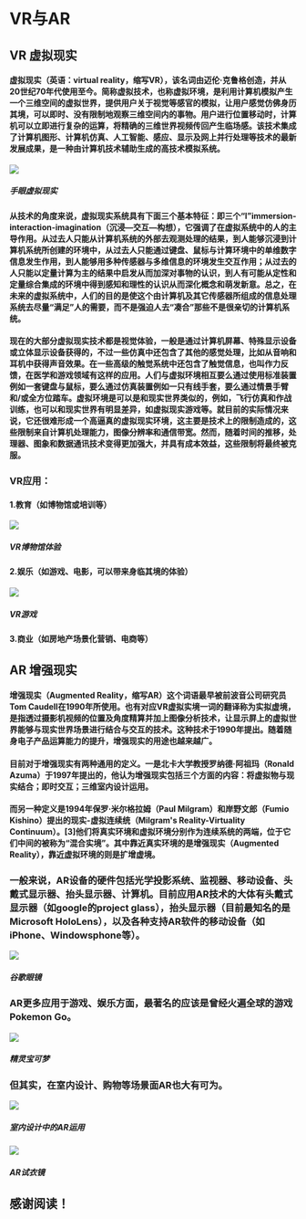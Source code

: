 # VR与AR
## VR 虚拟现实
#### 虚拟现实（英语：virtual reality，缩写VR），该名词由迈伦·克鲁格创造，并从20世纪70年代使用至今。简称虚拟技术，也称虚拟环境，是利用计算机模拟产生一个三维空间的虚拟世界，提供用户关于视觉等感官的模拟，让用户感觉仿佛身历其境，可以即时、没有限制地观察三维空间内的事物。用户进行位置移动时，计算机可以立即进行复杂的运算，将精确的三维世界视频传回产生临场感。该技术集成了计算机图形、计算机仿真、人工智能、感应、显示及网上并行处理等技术的最新发展成果，是一种由计算机技术辅助生成的高技术模拟系统。
![](images/手眼虚拟现实.jpg)
##### 手眼虚拟现实
#### 从技术的角度来说，虚拟现实系统具有下面三个基本特征：即三个“I”immersion-interaction-imagination（沉浸—交互—构想），它强调了在虚拟系统中的人的主导作用。从过去人只能从计算机系统的外部去观测处理的结果，到人能够沉浸到计算机系统所创建的环境中，从过去人只能通过键盘、鼠标与计算环境中的单维数字信息发生作用，到人能够用多种传感器与多维信息的环境发生交互作用；从过去的人只能以定量计算为主的结果中启发从而加深对事物的认识，到人有可能从定性和定量综合集成的环境中得到感知和理性的认识从而深化概念和萌发新意。总之，在未来的虚拟系统中，人们的目的是使这个由计算机及其它传感器所组成的信息处理系统去尽量“满足”人的需要，而不是强迫人去“凑合”那些不是很亲切的计算机系统。
#### 现在的大部分虚拟现实技术都是视觉体验，一般是通过计算机屏幕、特殊显示设备或立体显示设备获得的，不过一些仿真中还包含了其他的感觉处理，比如从音响和耳机中获得声音效果。在一些高级的触觉系统中还包含了触觉信息，也叫作力反馈，在医学和游戏领域有这样的应用。人们与虚拟环境相互要么通过使用标准装置例如一套键盘与鼠标，要么通过仿真装置例如一只有线手套，要么通过情景手臂和/或全方位踏车。虚拟环境是可以是和现实世界类似的，例如，飞行仿真和作战训练，也可以和现实世界有明显差异，如虚拟现实游戏等。就目前的实际情况来说，它还很难形成一个高逼真的虚拟现实环境，这主要是技术上的限制造成的，这些限制来自计算机处理能力，图像分辨率和通信带宽。然而，随着时间的推移，处理器、图象和数据通讯技术变得更加强大，并具有成本效益，这些限制将最终被克服。
### VR应用：
#### 1.教育（如博物馆或培训等）
![](images/VR博物馆体验.jpg)
##### VR博物馆体验
#### 2.娱乐（如游戏、电影，可以带来身临其境的体验）
![](images/VR游戏.jpg)
##### VR游戏
#### 3.商业（如房地产场景化营销、电商等）

## AR 增强现实
#### 增强现实（Augmented Reality，缩写AR）这个词语最早被前波音公司研究员 Tom Caudell在1990年所使用。也有对应VR虚拟实境一词的翻译称为实拟虚境，是指透过摄影机视频的位置及角度精算并加上图像分析技术，让显示屏上的虚拟世界能够与现实世界场景进行结合与交互的技术。这种技术于1990年提出。随着随身电子产品运算能力的提升，增强现实的用途也越来越广。
#### 目前对于增强现实有两种通用的定义。一是北卡大学教授罗纳德·阿祖玛（Ronald Azuma）于1997年提出的，他认为增强现实包括三个方面的内容：将虚拟物与现实结合；即时交互；三维室内设计运用。
#### 而另一种定义是1994年保罗·米尔格拉姆（Paul Milgram）和岸野文郎（Fumio Kishino）提出的现实-虚拟连续统（Milgram's Reality-Virtuality Continuum）。[3]他们将真实环境和虚拟环境分别作为连续系统的两端，位于它们中间的被称为“混合实境”。其中靠近真实环境的是增强现实（Augmented Reality），靠近虚拟环境的则是扩增虚境。
### 一般来说，AR设备的硬件包括光学投影系统、监视器、移动设备、头戴式显示器、抬头显示器、计算机。目前应用AR技术的大体有头戴式显示器（如google的project glass），抬头显示器（目前最知名的是Microsoft HoloLens），以及各种支持AR软件的移动设备（如iPhone、Windowsphone等）。
![](images/谷歌眼镜.jpg)
##### 谷歌眼镜
### AR更多应用于游戏、娱乐方面，最著名的应该是曾经火遍全球的游戏Pokemon Go。
![](images/精灵.jfif)
##### 精灵宝可梦
### 但其实，在室内设计、购物等场景面AR也大有可为。
![](images/室内设计应用.jpg)
##### 室内设计中的AR运用
![](images/AR试衣.jpg)
##### AR试衣镜
## 感谢阅读！